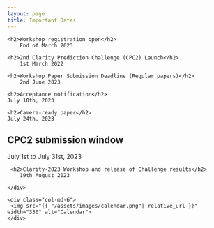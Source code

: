 ```yaml
---
layout: page
title: Important Dates
---
```


<div class="row">
 <div class="col-md-6">
  
    <h2>Workshop registration open</h2>
        End of March 2023

    <h2>2nd Clarity Prediction Challenge (CPC2) Launch</h2>
        1st March 2022
 
    <h2>Workshop Paper Submission Deadline (Regular papers)</h2>
        2nd June 2023

    <h2>Acceptance notification</h2>
    July 10th, 2023

    <h2>Camera-ready paper</h2>
    July 24th, 2023

   <h2>CPC2 submission window</h2>
   July 1st to July 31st, 2023

     <h2>Clarity-2023 Workshop and release of Challenge results</h2>
        19th August 2023

    </div>

    <div class="col-md-6">
     <img src="{{ "/assets/images/calendar.png"| relative_url }}" width="330" alt="Calendar">
    </div>

</div>
